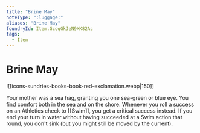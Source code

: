 ```yaml
---
title: "Brine May"
noteType: ":luggage:"
aliases: "Brine May"
foundryId: Item.GcoqGkJeN9XK82Ac
tags:
  - Item
---
```


# Brine May
![[icons-sundries-books-book-red-exclamation.webp|150]]

Your mother was a sea hag, granting you one sea-green or blue eye. You find comfort both in the sea and on the shore. Whenever you roll a success on an Athletics check to [[Swim]], you get a critical success instead. If you end your turn in water without having succeeded at a Swim action that round, you don't sink (but you might still be moved by the current).
